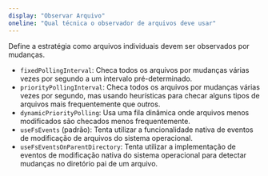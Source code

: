 ```yaml
---
display: "Observar Arquivo"
oneline: "Qual técnica o observador de arquivos deve usar"
---
```


Define a estratégia como arquivos individuais devem ser observados por mudanças.

- `fixedPollingInterval`: Checa todos os arquivos por mudanças várias vezes por segundo a um intervalo pré-determinado.
- `priorityPollingInterval`: Checa todos os arquivos por mudanças várias vezes por segundo, mas usando heurísticas para checar alguns tipos de arquivos mais frequentemente que outros.
- `dynamicPriorityPolling`: Usa uma fila dinâmica onde arquivos menos modificados são checados menos frequentemente.
- `useFsEvents` (padrão): Tenta utilizar a funcionalidade nativa de eventos de modificação de arquivos do sistema operacional.
- `useFsEventsOnParentDirectory`: Tenta utilizar a implementação de eventos de modificação nativa do sistema operacional para detectar mudanças no diretório pai de um arquivo.
